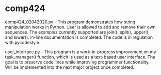 # comp424
comp424_02042020.py - This program demonstrates how string manipulation works in Python. User is allowed to add and remove 
their own sequences. The examples currently supported are join(), split(), upper(), and lower(). In-line documentation is
completed. The code is in regulation with pycodestyle.

user_interface.py - This program is a work-in-progress improvement on my task_manager() function, which is used as a text-based user interface. The goal is to preserve code lines while improving programmer functionality. Will be implemented into the next major project once completed.
